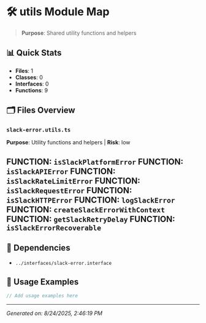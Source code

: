 # 🛠️ utils Module Map

> **Purpose**: Shared utility functions and helpers

## 📊 Quick Stats
- **Files**: 1
- **Classes**: 0
- **Interfaces**: 0
- **Functions**: 9

## 🗂️ Files Overview

### `slack-error.utils.ts`
**Purpose**: Utility functions and helpers | **Risk**: low

**FUNCTION**: `isSlackPlatformError`
**FUNCTION**: `isSlackAPIError`
**FUNCTION**: `isSlackRateLimitError`
**FUNCTION**: `isSlackRequestError`
**FUNCTION**: `isSlackHTTPError`
**FUNCTION**: `logSlackError`
**FUNCTION**: `createSlackErrorWithContext`
**FUNCTION**: `getSlackRetryDelay`
**FUNCTION**: `isSlackErrorRecoverable`
---

## 🔗 Dependencies
- `../interfaces/slack-error.interface`

## 📝 Usage Examples
```typescript
// Add usage examples here
```

---
*Generated on: 8/24/2025, 2:46:19 PM*
